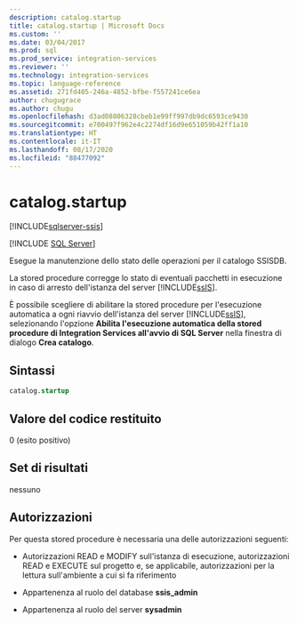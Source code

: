 ```yaml
---
description: catalog.startup
title: catalog.startup | Microsoft Docs
ms.custom: ''
ms.date: 03/04/2017
ms.prod: sql
ms.prod_service: integration-services
ms.reviewer: ''
ms.technology: integration-services
ms.topic: language-reference
ms.assetid: 271fd405-246a-4852-bfbe-f557241ce6ea
author: chugugrace
ms.author: chugu
ms.openlocfilehash: d3ad08806328cbeb1e99ff997db9dc6593ce9430
ms.sourcegitcommit: e700497f962e4c2274df16d9e651059b42ff1a10
ms.translationtype: HT
ms.contentlocale: it-IT
ms.lasthandoff: 08/17/2020
ms.locfileid: "88477092"
---
```

# <a name="catalogstartup"></a>catalog.startup 

[!INCLUDE[sqlserver-ssis](../../includes/applies-to-version/sqlserver-ssis.md)]


[!INCLUDE [SQL Server](../../includes/applies-to-version/sqlserver.md)]

  Esegue la manutenzione dello stato delle operazioni per il catalogo SSISDB.  
  
 La stored procedure corregge lo stato di eventuali pacchetti in esecuzione in caso di arresto dell'istanza del server [!INCLUDE[ssIS](../../includes/ssis-md.md)].  
  
 È possibile scegliere di abilitare la stored procedure per l'esecuzione automatica a ogni riavvio dell'istanza del server [!INCLUDE[ssIS](../../includes/ssis-md.md)], selezionando l'opzione **Abilita l'esecuzione automatica della stored procedure di Integration Services all'avvio di SQL Server** nella finestra di dialogo **Crea catalogo**.  
  
## <a name="syntax"></a>Sintassi  
  
```sql  
catalog.startup  
```  
  
## <a name="return-code-value"></a>Valore del codice restituito  
 0 (esito positivo)  
  
## <a name="result-sets"></a>Set di risultati  
 nessuno  
  
## <a name="permissions"></a>Autorizzazioni  
 Per questa stored procedure è necessaria una delle autorizzazioni seguenti:  
  
-   Autorizzazioni READ e MODIFY sull'istanza di esecuzione, autorizzazioni READ e EXECUTE sul progetto e, se applicabile, autorizzazioni per la lettura sull'ambiente a cui si fa riferimento  
  
-   Appartenenza al ruolo del database **ssis_admin**  
  
-   Appartenenza al ruolo del server **sysadmin**  
  
  
